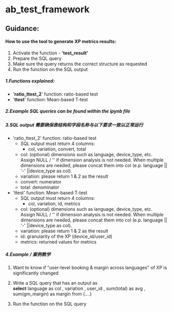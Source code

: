 # ab_test_framework
## Guidance:
#### How to use the tool to generate XP metrics results:


1.   Activate the function - **'test_result'**
2.   Prepare the SQL query 
3.   Make sure the query returns the correct structure as requested
4.   Run the function on the SQL output 

##### 1.Functions explained:
* '**ratio_ttest_2**' function: ratio-based test 
* '**ttest**' function: Mean-based T-test 

##### 2.Example SQL queries can be found within the ipynb file 
##### 3.SQL output 需要确保**表结构**和**字段名称**与以下要求一致以正常运行
* 'ratio_ttest_2' function: ratio-based test
  * SQL output must return 4 columns:
    * col, variation, convert, total
  * col: (optional) dimensions such as language, device_type, etc. Assign NULL / '' if dimension analysis is not needed. When multiple dimensions are needed, please concat them into col (e.p. language || '-' ||device_type as col).
  * variation: please return 1 & 2 as the result
  * convert: numerator
  * total: denominator
* 'ttest' function: Mean-based T-test
  * SQL output must return 4 columns:
    * col, variation, id, metrics
  * col: (optional) dimensions such as language, device_type, etc. Assign NULL / '' if dimension analysis is not needed. When multiple dimensions are needed, please concat them into col (e.p. language || '-' ||device_type as col).
  * variation: please return 1 & 2 as the result
  * id: granularity of the XP (device_id/user_id)
  * metrics: returned values for metrics

##### 4.Example / 案例教学
1. Want to know if "user-level booking & margin across languages" of XP is significantly changed
2. Write a SQL query that has an output as  
 **select**
 language as col
 , variation
 , user_id
 , sum(total) as avg
 , sum(gm_margin) as margin
 from (....)

3. Run the function on the SQL query
